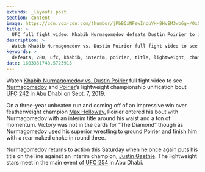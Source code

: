 ```yaml
--- 
extends: _layouts.post 
section: content 
image: https://cdn.vox-cdn.com/thumbor/jPbB6xNFswIncuYH-8HvEM3wb6g=/0x0:2880x1508/fit-in/1200x630/cdn.vox-cdn.com/uploads/chorus_asset/file/19177273/207_Khabib_Nurmagomedov_x_Dustin_Poirier.jpg 
title: > 
  UFC full fight video: Khabib Nurmagomedov defeats Dustin Poirier to improve to 28-0 
description: > 
  Watch Khabib Nurmagomedov vs. Dustin Poirier full fight video to see Nurmagomedov and Poirier’s lightweight championship unification bout UFC 242 in Abu Dhabi on Sept. 7, 2019.On a three-year unbeaten run and coming off of an impressive win over featherweight champion Max Holloway, Poirier entered his bout with Nurmagomedov with an interim title around his waist and a ton of momentum.Victory was not in the cards for “The Diamond” though as Nurmagomedov used his superior wrestling to ground Poirier and finish him with a rear-naked choke in round three.Nurmagomedov returns to action this Saturday when he once again puts his title on the line against an interim champion, Justin Gaethje.The lightweight stars meet in the main event of UFC 254 in Abu Dhabi. 
keywords: > 
  defeats, 280, ufc, khabib, interim, poirier, title, lightweight, champion, dhabi, improve, dustin, abu, bout, nurmagomedov, video, fight 
date: 1603331748.5723915 
--- 
```

<div><p id="hHbaRL">Watch <a href="https://www.mmafighting.com/fight/9310/khabib-nurmagomedov-vs-dustin-poirier">Khabib Nurmagomedov vs. Dustin Poirier</a> full fight video to see <a href="https://www.mmafighting.com/fighter/1480/khabib-nurmagomedov">Nurmagomedov</a> and <a href="https://www.mmafighting.com/fighter/233/dustin-poirier">Poirier</a>&#8217;s lightweight championship unification bout <a href="https://www.mmafighting.com/fight-card/1043/ufc-242">UFC 242</a> in Abu Dhabi on Sept. 7, 2019.</p>
<p id="oVyVmC">On a three-year unbeaten run and coming off of an impressive win over featherweight champion <a href="https://www.mmafighting.com/fighter/1541/max-holloway">Max Holloway</a>, Poirier entered his bout with Nurmagomedov with an interim title around his waist and a ton of momentum. Victory was not in the cards for &#8220;The Diamond&#8221; though as Nurmagomedov used his superior wrestling to ground Poirier and finish him with a rear-naked choke in round three.</p>
<p id="5Qyi3l">Nurmagomedov returns to action this Saturday when he once again puts his title on the line against an interim champion, <a href="https://www.mmafighting.com/fighter/1526/justin-gaethje">Justin Gaethje</a>. The lightweight stars meet in the main event of <a href="https://www.mmafighting.com/fight-card/1140/ufc-254">UFC 254</a> in Abu Dhabi.</p>
  
</div>